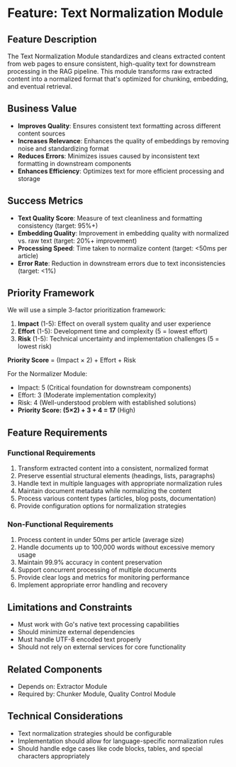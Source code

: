 # Feature: Text Normalization Module

## Feature Description
The Text Normalization Module standardizes and cleans extracted content from web pages to ensure consistent, high-quality text for downstream processing in the RAG pipeline. This module transforms raw extracted content into a normalized format that's optimized for chunking, embedding, and eventual retrieval.

## Business Value
- **Improves Quality**: Ensures consistent text formatting across different content sources
- **Increases Relevance**: Enhances the quality of embeddings by removing noise and standardizing format
- **Reduces Errors**: Minimizes issues caused by inconsistent text formatting in downstream components
- **Enhances Efficiency**: Optimizes text for more efficient processing and storage

## Success Metrics
- **Text Quality Score**: Measure of text cleanliness and formatting consistency (target: 95%+)
- **Embedding Quality**: Improvement in embedding quality with normalized vs. raw text (target: 20%+ improvement)
- **Processing Speed**: Time taken to normalize content (target: <50ms per article)
- **Error Rate**: Reduction in downstream errors due to text inconsistencies (target: <1%)

## Priority Framework
We will use a simple 3-factor prioritization framework:

1. **Impact** (1-5): Effect on overall system quality and user experience
2. **Effort** (1-5): Development time and complexity (5 = lowest effort)
3. **Risk** (1-5): Technical uncertainty and implementation challenges (5 = lowest risk)

**Priority Score** = (Impact × 2) + Effort + Risk

For the Normalizer Module:
- Impact: 5 (Critical foundation for downstream components)
- Effort: 3 (Moderate implementation complexity)
- Risk: 4 (Well-understood problem with established solutions)
- **Priority Score: (5×2) + 3 + 4 = 17** (High)

## Feature Requirements

### Functional Requirements
1. Transform extracted content into a consistent, normalized format
2. Preserve essential structural elements (headings, lists, paragraphs)
3. Handle text in multiple languages with appropriate normalization rules
4. Maintain document metadata while normalizing the content
5. Process various content types (articles, blog posts, documentation)
6. Provide configuration options for normalization strategies

### Non-Functional Requirements
1. Process content in under 50ms per article (average size)
2. Handle documents up to 100,000 words without excessive memory usage
3. Maintain 99.9% accuracy in content preservation
4. Support concurrent processing of multiple documents
5. Provide clear logs and metrics for monitoring performance
6. Implement appropriate error handling and recovery

## Limitations and Constraints
- Must work with Go's native text processing capabilities
- Should minimize external dependencies
- Must handle UTF-8 encoded text properly
- Should not rely on external services for core functionality

## Related Components
- Depends on: Extractor Module
- Required by: Chunker Module, Quality Control Module

## Technical Considerations
- Text normalization strategies should be configurable
- Implementation should allow for language-specific normalization rules
- Should handle edge cases like code blocks, tables, and special characters appropriately